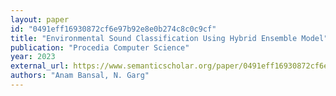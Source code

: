 ```yaml
---
layout: paper
id: "0491eff16930872cf6e97b92e8e0b274c8c0c9cf"
title: "Environmental Sound Classification Using Hybrid Ensemble Model"
publication: "Procedia Computer Science"
year: 2023
external_url: https://www.semanticscholar.org/paper/0491eff16930872cf6e97b92e8e0b274c8c0c9cf
authors: "Anam Bansal, N. Garg"
---
```

